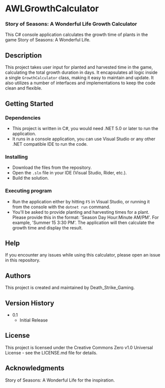 # AWLGrowthCalculator
### Story of Seasons: A Wonderful Life Growth Calculator

This C# console application calculates the growth time of plants in the game Story of Seasons: A Wonderful Life.

## Description

This project takes user input for planted and harvested time in the game, calculating the total growth duration in days. It encapsulates all logic inside a single `GrowthCalculator` class, making it easy to maintain and update. It also utilizes a number of interfaces and implementations to keep the code clean and flexible.

## Getting Started

### Dependencies

- This project is written in C#, you would need .NET 5.0 or later to run the application.
- It runs in a console application, you can use Visual Studio or any other .NET compatible IDE to run the code.

### Installing

- Download the files from the repository.
- Open the `.sln` file in your IDE (Visual Studio, Rider, etc.).
- Build the solution.

### Executing program

- Run the application either by hitting `F5` in Visual Studio, or running it from the console with the `dotnet run` command.
- You'll be asked to provide planting and harvesting times for a plant. Please provide this in the format: 'Season Day Hour:Minute AM/PM'. For example, 'Summer 15 3:30 PM'. The application will then calculate the growth time and display the result.

## Help

If you encounter any issues while using this calculator, please open an issue in this repository.

## Authors

This project is created and maintained by Death_Strike_Gaming.

## Version History

- 0.1
  - Initial Release

## License

This project is licensed under the Creative Commons Zero v1.0 Universal License - see the LICENSE.md file for details.

## Acknowledgments

Story of Seasons: A Wonderful Life for the inspiration.
